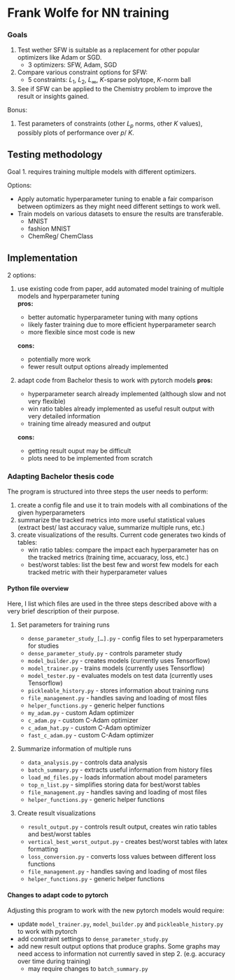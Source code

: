 # Frank Wolfe for NN training

### Goals
1. Test wether SFW is suitable as a replacement for other popular optimizers like Adam or SGD.
   - 3 optimizers: SFW, Adam, SGD
2. Compare various constraint options for SFW:
   - 5 constraints: $L_1$, $L_2$, $L_\infty$, $K$-sparse polytope, $K$-norm ball
3. See if SFW can be applied to the Chemistry problem to improve the result or insights gained.

Bonus:
1. Test parameters of constraints (other $L_p$ norms, other $K$ values), possibly plots of performance over $p$/ $K$.

## Testing methodology
Goal 1. requires training multiple models with different optimizers.



Options:
- Apply automatic hyperparameter tuning to enable a fair comparison between optimizers as they might need different settings to work well.
- Train models on various datasets to ensure the results are transferable.
  - MNIST
  - fashion MNIST
  - ChemReg/ ChemClass

## Implementation
2 options:
1. use existing code from paper, add automated model training of multiple models and hyperparameter tuning  
   **pros:**
      - better automatic hyperparameter tuning with many options
      - likely faster training due to more efficient hyperparameter search
      - more flexible since most code is new

   **cons:**
      - potentially more work
      - fewer result output options already implemented


2. adapt code from Bachelor thesis to work with pytorch models
   **pros:**
      - hyperparameter search already implemented (although slow and not very flexible)
      - win ratio tables already implemented as useful result output with very detailed information
      - training time already measured and output

   **cons:**
      - getting result ouput may be difficult
      - plots need to be implemented from scratch

### Adapting Bachelor thesis code
The program is structured into three steps the user needs to perform:
1. create a config file and use it to train models with all combinations of the given hyperparameters
2. summarize the tracked metrics into more useful statistical values (extract best/ last accuracy value, summarize multiple runs, etc.)
3. create visualizations of the results. Current code generates two kinds of tables:
   - win ratio tables: compare the impact each hyperparameter has on the tracked metrics (training time, accuaracy, loss, etc.)
   - best/worst tables: list the best few and worst few models for each tracked metric with their hyperparameter values

#### Python file overview
Here, I list which files are used in the three steps described above with a very brief description of their purpose.

1. Set parameters for training runs
   - `dense_parameter_study_[…].py` - config files to set hyperparameters for studies
   - `dense_parameter_study.py` - controls parameter study
   - `model_builder.py` - creates models (currently uses Tensorflow)
   - `model_trainer.py` - trains models (currently uses Tensorflow)
   - `model_tester.py` - evaluates models on test data (currently uses Tensorflow)
   - `pickleable_history.py` - stores information about training runs
   - `file_management.py` - handles saving and loading of most files
   - `helper_functions.py` - generic helper functions
   - `my_adam.py` - custom Adam optimizer
   - `c_adam.py` - custom C-Adam optimizer
   - `c_adam_hat.py` - custom C-Adam optimizer
   - `fast_c_adam.py` - custom C-Adam optimizer

2. Summarize information of multiple runs
   - `data_analysis.py` - controls data analysis
   - `batch_summary.py` - extracts useful information from history files
   - `load_md_files.py` - loads information about model parameters
   - `top_n_list.py` - simplifies storing data for best/worst tables
   - `file_management.py` - handles saving and loading of most files
   - `helper_functions.py` - generic helper functions

3. Create result visualizations
   - `result_output.py` - controls result output, creates win ratio tables and best/worst tables
   - `vertical_best_worst_output.py` - creates best/worst tables with latex formatting
   - `loss_conversion.py` - converts loss values between different loss functions
   - `file_management.py` - handles saving and loading of most files
   - `helper_functions.py` - generic helper functions

#### Changes to adapt code to pytorch
Adjusting this program to work with the new pytorch models would require:
- update `model_trainer.py`, `model_builder.py` and `pickleable_history.py` to work with pytorch
- add constraint settings to `dense_parameter_study.py`
- add new result output options that produce graphs. Some graphs may need access to information not currently saved in step 2. (e.g. accuracy over time during training)
  - may require changes to `batch_summary.py`